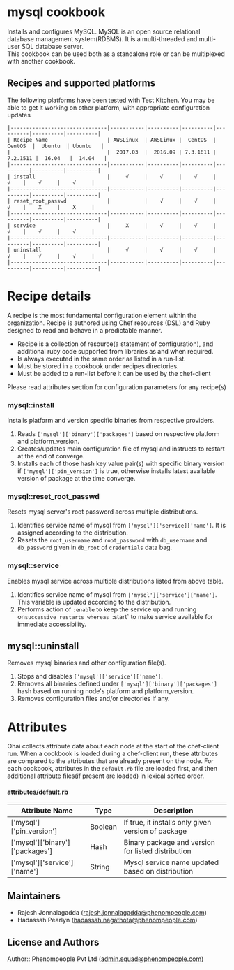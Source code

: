 mysql cookbook
===============

Installs and configures MySQL. MySQL is an open source relational database management system(RDBMS). It is a multi-threaded and multi-user SQL database server.  
This cookbook can be used both as a standalone role or can be multiplexed with another cookbook. 

Recipes and supported platforms
-------------------------------
The following platforms have been tested with Test Kitchen. You may be 
able to get it working on other platform, with appropriate configuration updates
```
|-------------------------------|-----------|----------|----------|----------|----------|----------|
| Recipe Name                   | AWSLinux  | AWSLinux |  CentOS  |  CentOS  |  Ubuntu  | Ubuntu   |
|                               |  2017.03  |  2016.09 | 7.3.1611 | 7.2.1511 |  16.04   |  14.04   | 
|-------------------------------|-----------|----------|----------|----------|----------|----------|
| install                       |     √     |    √     |    √     |     √    |    √     |    √     |    
|-------------------------------|-----------|----------|----------|----------|----------|----------|
| reset_root_passwd             |           |    √     |    √     |     √    |    X     |    X     |    
|-------------------------------|-----------|----------|----------|----------|----------|----------|
| service                       |     X     |    √     |    √     |     √    |    √     |    √     |    
|-------------------------------|-----------|----------|----------|----------|----------|----------|
| uninstall                     |     √     |    √     |    √     |     √    |    √     |    √     |    
|-------------------------------|-----------|----------|----------|----------|----------|----------|

```
Recipe details
==============

A recipe is the most fundamental configuration element within the organization. Recipe is authored using 
Chef resources (DSL) and Ruby designed to read and behave in a predictable manner.

* Recipe is a collection of resource(a statement of configuration),
  and additional ruby code supported from libraries as and when required.
* Is always executed in the same order as listed in a run-list. 
* Must be stored in a cookbook under recipes directories.
* Must be added to a run-list before it can be used by the chef-client

Please read attributes section for configuration parameters for any recipe(s)

### mysql::install

Installs platform and version specific binaries from respective providers.    

1. Reads `['mysql']['binary']['packages']` based on respective platform and platform_version.   
1. Creates/updates main configuration file of mysql and instructs to restart at the end of converge.
1. Installs each of those hash key value pair(s) with specific binary version if `['mysql']['pin_version']` is true,
   otherwise installs latest available version of package at the time converge.

### mysql::reset_root_passwd

Resets mysql server's root password across multiple distributions.

1. Identifies service name of mysql from `['mysql']['service]['name']`. It is assigned according to the distribution.
1. Resets the `root_username` and `root_password` with `db_username` and `db_password` given in `db_root` of `credentials` data bag. 

### mysql::service

Enables mysql service across multiple distributions listed from above table.

1. Identifies service name of mysql from `['mysql']['service']['name']`. This variable is updated according to the distribution.
1. Performs action of `:enable` to keep the service up and running on`successive restarts whereas `:start` to make service available for immediate accessibility.

## mysql::uninstall

Removes mysql binaries and other configuration file(s). 

1. Stops and disables `['mysql']['service']['name']`.
1. Removes all binaries defined under `['mysql']['binary']['packages']` hash based on running node's platform and platform_version.
1. Removes configuration files and/or directories if any.


Attributes
==========

Ohai collects attribute data about each node at the start of the chef-client run.
When a cookbook is loaded during a chef-client run, these attributes are compared to the attributes that are already present on the node.
For each cookbook, attributes in the `default.rb` file are loaded first, and then additional attribute files(if present are loaded) in lexical sorted order.

#### attributes/default.rb

|Attribute Name                                 | Type          | Description                                                          |
|---------------------------------------------- |---------------|----------------------------------------------------------------------|
| ['mysql']['pin_version']                      | Boolean       | If true, it installs only given version of package                   |
| ['mysql']['binary']['packages']               | Hash          | Binary package and version for listed distribution                   | 
| ['mysql']['service']['name']                  | String        | Mysql service name updated based on distribution                     |

## Maintainers

* Rajesh Jonnalagadda (<rajesh.jonnalagadda@phenompeople.com>)
* Hadassah Pearlyn (<hadassah.nagathota@phenompeople.com>)

## License and Authors

Author:: Phenompeople Pvt Ltd (<admin.squad@phenompeople.com>)
